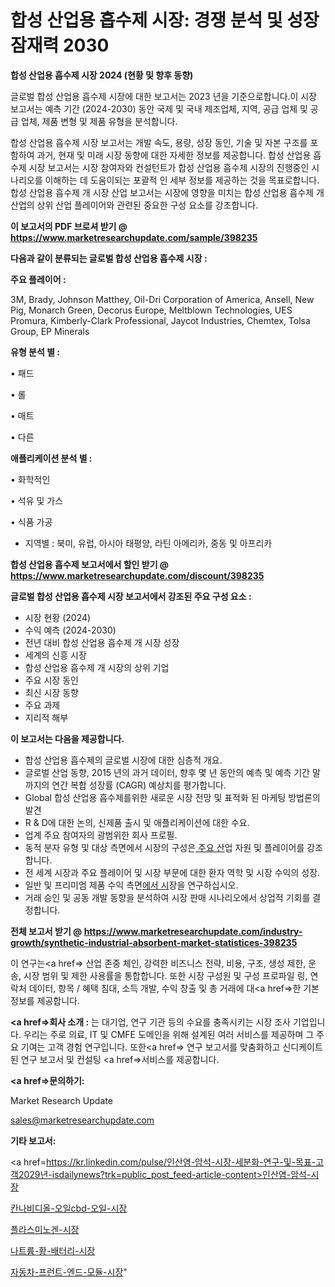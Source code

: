 # 합성 산업용 흡수제 시장: 경쟁 분석 및 성장 잠재력 2030

<strong>합성 산업용 흡수제 시장 2024 (현황 및 향후 동향)</strong>

글로벌 합성 산업용 흡수제 시장에 대한 보고서는 2023 년을 기준으로합니다.이 시장 보고서는 예측 기간 (2024-2030) 동안 국제 및 국내 제조업체, 지역, 공급 업체 및 공급 업체, 제품 변형 및 제품 유형을 분석합니다.

합성 산업용 흡수제 시장 보고서는 개발 속도, 용량, 성장 동인, 기술 및 자본 구조를 포함하여 과거, 현재 및 미래 시장 동향에 대한 자세한 정보를 제공합니다. 합성 산업용 흡수제 시장 보고서는 시장 참여자와 컨설턴트가 합성 산업용 흡수제 시장의 진행중인 시나리오를 이해하는 데 도움이되는 포괄적 인 세부 정보를 제공하는 것을 목표로합니다. 합성 산업용 흡수제 개 시장 산업 보고서는 시장에 영향을 미치는 합성 산업용 흡수제 개 산업의 상위 산업 플레이어와 관련된 중요한 구성 요소를 강조합니다.



<strong>이 보고서의 PDF 브로셔 받기 @ <a href=https://www.marketresearchupdate.com/sample/398235>https://www.marketresearchupdate.com/sample/398235</a></strong>



<strong>다음과 같이 분류되는 글로벌 합성 산업용 흡수제 시장 :</strong>



<strong>주요 플레이어 :</strong>

3M, Brady, Johnson Matthey, Oil-Dri Corporation of America, Ansell, New Pig, Monarch Green, Decorus Europe, Meltblown Technologies, UES Promura, Kimberly-Clark Professional, Jaycot Industries, Chemtex, Tolsa Group, EP Minerals



<strong>유형 분석 별 :</strong>

• 패드

• 롤

• 매트

• 다른



<strong>애플리케이션 분석 별 :</strong>

• 화학적인

• 석유 및 가스

• 식품 가공

<ul>
  <li>지역별 : 북미, 유럽, 아시아 태평양, 라틴 아메리카, 중동 및 아프리카</li>
</ul>


<strong>합성 산업용 흡수제 보고서에서 할인 받기 @ <a href=https://www.marketresearchupdate.com/discount/398235>https://www.marketresearchupdate.com/discount/398235</a></strong>



<strong>글로벌 합성 산업용 흡수제 시장 보고서에서 강조된 주요 구성 요소 :</strong>
<ul>
  <li>시장 현황 (2024)</li>
  <li>수익 예측 (2024-2030)</li>
  <li>전년 대비 합성 산업용 흡수제 개 시장 성장</li>
  <li>세계의 신흥 시장</li>
  <li>합성 산업용 흡수제 개 시장의 상위 기업</li>
  <li>주요 시장 동인</li>
  <li>최신 시장 동향</li>
  <li>주요 과제</li>
  <li>지리적 해부</li>
</ul>


<strong>이 보고서는 다음을 제공합니다.</strong>
<ul>
  <li>합성 산업용 흡수제의 글로벌 시장에 대한 심층적 개요.</li>
  <li>글로벌 산업 동향, 2015 년의 과거 데이터, 향후 몇 년 동안의 예측 및 예측 기간 말까지의 연간 복합 성장률 (CAGR) 예상치를 평가합니다.</li>
  <li>Global 합성 산업용 흡수제를위한 새로운 시장 전망 및 표적화 된 마케팅 방법론의 발견</li>
  <li>R &amp; D에 대한 논의, 신제품 출시 및 애플리케이션에 대한 수요.</li>
  <li>업계 주요 참여자의 광범위한 회사 프로필.</li>
  <li>동적 분자 유형 및 대상 측면에서 시장의 구성은<a href=> 주요 산</a>업 자원 및 플레이어를 강조합니다.</li>
  <li>전 세계 시장과 주요 플레이어 및 시장 부문에 대한 환자 역학 및 시장 수익의 성장.</li>
  <li>일반 및 프리미엄 제품 수익 측면<a href=>에서 시</a>장을 연구하십시오.</li>
  <li>거래 승인 및 공동 개발 동향을 분석하여 시장 판매 시나리오에서 상업적 기회를 결정합니다.</li>
</ul>



<strong>전체 보고서 받기 @ <a href=https://www.marketresearchupdate.com/industry-growth/synthetic-industrial-absorbent-market-statistices-398235>https://www.marketresearchupdate.com/industry-growth/synthetic-industrial-absorbent-market-statistices-398235</a></strong>

이 연구는<a href=> 산업 존중</a> 체인, 강력한 비즈니스 전략, 비용, 구조, 생성 제한, 운송, 시장 범위 및 제한 사용률을 통합합니다. 또한 시장 구성원 및 구성 프로파일 링, 연락처 데이터, 항목 / 혜택 침대, 소득 개발, 수익 창출 및 총 거래에 대<a href=>한 기본 </a>정보를 제공합니다.



<strong><a href=>회사 소</a>개 :</strong>
는 대기업, 연구 기관 등의 수요를 충족시키는 시장 조사 기업입니다. 우리는 주로 의료, IT 및 CMFE 도메인을 위해 설계된 여러 서비스를 제공하며 그 주요 기여는 고객 경험 연구입니다. 또한<a href=> 연구 보</a>고서를 맞춤화하고 신디케이트 된 연구 보고서 및 컨설팅 <a href=>서비스</a>를 제공합니다.



<strong><a href=>문의하기:</a></strong>

Market Research Update

sales@marketresearchupdate.com



<strong>기타 보고서:</strong>

<a href=https://kr.linkedin.com/pulse/인산염-암석-시장-세분화-연구-및-목표-고객2029년-isdailynews?trk=public_post_feed-article-content>인산염-암석-시장</a>

<a href=https://www.linkedin.com/pulse/칸나비디올-오일cbd-오일-시장-동향-및-성장-전망-isdailynews/>칸나비디올-오일cbd-오일-시장</a>

<a href=https://www.linkedin.com/pulse/플라스미노겐-시장-현재-및-미래-성장-2029-survey-spotlight-pro-24-analysis-me5vc/>플라스미노겐-시장</a>

<a href=https://www.linkedin.com/pulse/나트륨-황-배터리-시장-현재-및-미래-성장-2029-analytics-alchemy-360-analysis-haraf/>나트륨-황-배터리-시장</a>

<a href=https://www.linkedin.com/pulse/자동차-프런트-엔드-모듈-시장-세분화-연구-및-목표-고객2030년-analytics-alchemy-360-analysis-19hmc/>자동차-프런트-엔드-모듈-시장</a>"
